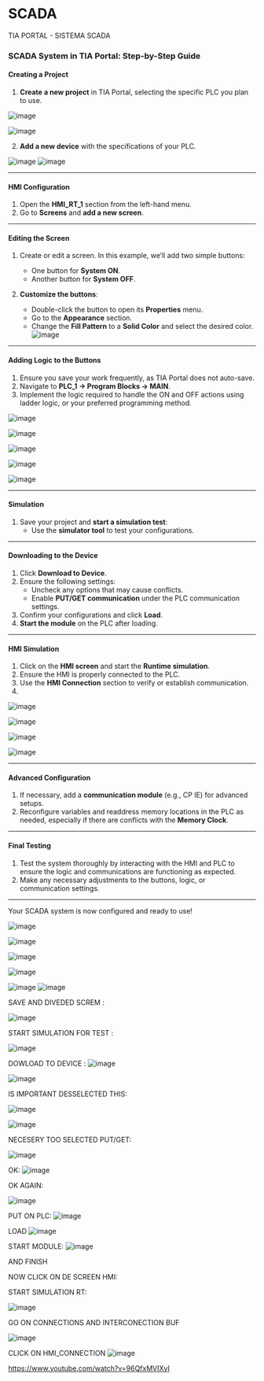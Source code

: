 # SCADA
TIA PORTAL - SISTEMA SCADA 
### SCADA System in TIA Portal: Step-by-Step Guide  

#### Creating a Project  

1. **Create a new project** in TIA Portal, selecting the specific PLC you plan to use.
   
![image](https://github.com/user-attachments/assets/0fd46800-3449-4d05-bd03-cc903dcdaeca)

![image](https://github.com/user-attachments/assets/a9b77972-c961-4f45-9dff-fc00c47cb9ba)

2. **Add a new device** with the specifications of your PLC.

![image](https://github.com/user-attachments/assets/535dcef2-dadd-4b96-8128-52224e432adc) 
![image](https://github.com/user-attachments/assets/535dcef2-dadd-4b96-8128-52224e432adc)

---

#### HMI Configuration  

1. Open the **HMI_RT_1** section from the left-hand menu.  
2. Go to **Screens** and **add a new screen**.  

---

#### Editing the Screen  

1. Create or edit a screen. In this example, we’ll add two simple buttons:  
   - One button for **System ON**.  
   - Another button for **System OFF**.  

2. **Customize the buttons**:  
   - Double-click the button to open its **Properties** menu.  
   - Go to the **Appearance** section.  
   - Change the **Fill Pattern** to a **Solid Color** and select the desired color.  
![image](https://github.com/user-attachments/assets/640421fa-250d-4962-be2a-5762736caf0b)
---

#### Adding Logic to the Buttons  

1. Ensure you save your work frequently, as TIA Portal does not auto-save.  
2. Navigate to **PLC_1 -> Program Blocks -> MAIN**.  
3. Implement the logic required to handle the ON and OFF actions using ladder logic, or your preferred programming method.  


![image](https://github.com/user-attachments/assets/df3602a0-a843-4098-aba1-b59647e13d9b)

![image](https://github.com/user-attachments/assets/9739a934-bf19-47a9-bcff-2be6307db940)

![image](https://github.com/user-attachments/assets/1dc6e87a-2228-4db7-b717-27c5a55e4816)

![image](https://github.com/user-attachments/assets/b0fa496b-4a39-4321-80b2-6a9bedee2f75)

![image](https://github.com/user-attachments/assets/98425c5f-af02-47a3-854f-9e21e8c47bd2)

---

#### Simulation  

1. Save your project and **start a simulation test**:  
   - Use the **simulator tool** to test your configurations.  

---

#### Downloading to the Device  

1. Click **Download to Device**.  
2. Ensure the following settings:  
   - Uncheck any options that may cause conflicts.  
   - Enable **PUT/GET communication** under the PLC communication settings.  
3. Confirm your configurations and click **Load**.  
4. **Start the module** on the PLC after loading.  

---

#### HMI Simulation  

1. Click on the **HMI screen** and start the **Runtime simulation**.  
2. Ensure the HMI is properly connected to the PLC.  
3. Use the **HMI Connection** section to verify or establish communication.
4. 
![image](https://github.com/user-attachments/assets/37ecc64f-eb88-46b5-84e9-f6353bd2b570)

![image](https://github.com/user-attachments/assets/692534a7-ad04-4b01-a68a-6c13bdb82c12)

![image](https://github.com/user-attachments/assets/b10da73b-cb03-4e3d-8cb6-ea16421eaa11)

![image](https://github.com/user-attachments/assets/b10da73b-cb03-4e3d-8cb6-ea16421eaa11)

---

#### Advanced Configuration  

1. If necessary, add a **communication module** (e.g., CP IE) for advanced setups.  
2. Reconfigure variables and readdress memory locations in the PLC as needed, especially if there are conflicts with the **Memory Clock**.  

---

#### Final Testing  

1. Test the system thoroughly by interacting with the HMI and PLC to ensure the logic and communications are functioning as expected.  
2. Make any necessary adjustments to the buttons, logic, or communication settings.  

--- 

Your SCADA system is now configured and ready to use!



![image](https://github.com/user-attachments/assets/6f901939-c441-4030-80d7-9e8dbf03f8c5)

![image](https://github.com/user-attachments/assets/6f901939-c441-4030-80d7-9e8dbf03f8c5)


![image](https://github.com/user-attachments/assets/b2706388-de3c-4ac9-ad17-307f2fd40f34)

![image](https://github.com/user-attachments/assets/54b928bd-1e81-40d8-bce0-5a6962c4a3de)



![image](https://github.com/user-attachments/assets/c58a85f1-54ac-4de7-8c99-3a271d31cb1d)
![image](https://github.com/user-attachments/assets/ccfd3f6b-1374-4441-887f-f4f234f8dfee)









SAVE AND DIVEDED SCREM :

![image](https://github.com/user-attachments/assets/93f6fa72-938e-4f93-802c-1d853dd7cb9c)

START SIMULATION FOR TEST :

![image](https://github.com/user-attachments/assets/0cc71613-6f2d-456d-aaf0-64d355d0450a)


DOWLOAD TO DEVICE :
![image](https://github.com/user-attachments/assets/9273cc1a-4206-4a47-ab4e-0592e3e93d09)

![image](https://github.com/user-attachments/assets/9b59429e-38ca-47e4-b647-f60cc309a553)

IS IMPORTANT DESSELECTED THIS:

![image](https://github.com/user-attachments/assets/67e2f806-7469-4442-97a9-973bb7d16bc3)

![image](https://github.com/user-attachments/assets/a1851af8-0cc7-41a7-8bf3-6992c149677f)

NECESERY TOO SELECTED PUT/GET:

![image](https://github.com/user-attachments/assets/397c031c-5729-49c0-b702-7faaaed7dcb3)

OK:
![image](https://github.com/user-attachments/assets/44799be4-db1b-4375-98aa-4c058cac0fb2)

OK AGAIN:

![image](https://github.com/user-attachments/assets/f0b68332-d62f-40b2-94b3-5aa3c978e4b9)


PUT ON PLC:
![image](https://github.com/user-attachments/assets/f3e718b1-4502-4850-8e00-f7c9909ace1b)

LOAD
![image](https://github.com/user-attachments/assets/b6477cc5-1af9-49ff-9edf-e1b6c4df0618)

START MODULE:
![image](https://github.com/user-attachments/assets/66618660-9ba3-49dc-aa7b-7a065be0d298)

AND FINISH

NOW CLICK ON DE SCREEN HMI:

START SIMULATION RT:

![image](https://github.com/user-attachments/assets/2bce4cca-cbf8-4777-a733-d49fa7551cd4)

GO ON CONNECTIONS AND INTERCONECTION BUF

![image](https://github.com/user-attachments/assets/f18edde0-ca4b-41dc-ba3a-f6065590fd77)

CLICK ON HMI_CONNECTION
![image](https://github.com/user-attachments/assets/6c99c61c-40ad-444e-a690-2f78c24c1188)







https://www.youtube.com/watch?v=96QfxMVIXyI



























 
